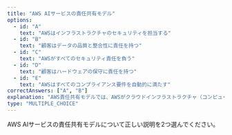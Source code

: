 ```yaml
---
title: "AWS AIサービスの責任共有モデル"
options:
  - id: "A"
    text: "AWSはインフラストラクチャのセキュリティを担当する"
  - id: "B"
    text: "顧客はデータの品質と整合性に責任を持つ"
  - id: "C"
    text: "AWSがすべてのセキュリティ責任を負う"
  - id: "D"
    text: "顧客はハードウェアの保守に責任を持つ"
  - id: "E"
    text: "AWSはすべてのコンプライアンス要件を自動的に満たす"
correctAnswers: ["A", "B"]
explanation: "AWS責任共有モデルでは、AWSがクラウドインフラストラクチャ（コンピューティング、ストレージ、ネットワーク、データセンターなど）のセキュリティを担当し、顧客はクラウド内のデータ、アプリケーション、アクセス管理などのセキュリティを担当します。AIサービスの場合、モデルのトレーニングデータの品質や、AIの出力結果の検証なども顧客の責任となります。コンプライアンス要件は、AWSと顧客の共同責任であり、自動的に満たされるわけではありません。\n\n参考: https://aws.amazon.com/jp/compliance/shared-responsibility-model/"
type: "MULTIPLE_CHOICE"
---
```


AWS AIサービスの責任共有モデルについて正しい説明を2つ選んでください。